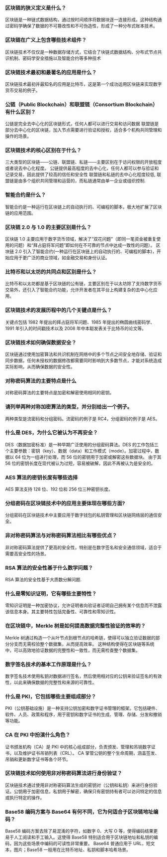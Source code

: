 ### 区块链的狭义定义是什么？
区块链是一种链式数据结构，通过按时间顺序将数据块逐一连接形成。这种结构通过密码学确保了数据的不可篡改性和不可伪造性，形成了一种分布式账本技术。

### 区块链在广义上包含哪些技术组件？
区块链技术不仅仅是一种数据存储方式，它结合了块链式数据结构、分布式节点共识机制、密码学安全措施以及智能合约等多种技术

### 区块链技术最初和最著名的应用是什么？
区块链技术最初并最知名的应用是比特币，这是第一个成功运用区块链来实现数字货币交易的例子。

### 公链（Public Blockchain）和联盟链（Consortium Blockchain）有什么区别？
公链是完全去中心化的区块链形式，任何人都可以进行交易和访问数据
联盟链是部分去中心化的区块链，加入节点需要进行验证和授权，适合多个机构共同管理和操作的场景。

### 区块链技术的核心区别在于什么？

三大类型的区块链——公链、联盟链、私链——主要区别在于访问权限的开放程度或者说去中心化程度。
公链提供最高程度的去中心化，任何人都可以参与验证和记录交易，因此提供了较高的信任和安全性
联盟链和私链的去中心化程度较低, 联盟链是由多个组织共同管理和运营的，而私链通常由单一企业或组织控制.

### 智能合约是什么？
智能合约是一种运行在区块链上的自动执行的、可编程的脚本，极大地扩展了区块链的应用范围。

### 区块链 2.0 与 1.0 的主要区别是什么？
区块链 1.0 主要应用于数字货币领域，解决了“双花问题”（即同一笔资金被重复使用的问题）和“拜占庭将军问题”即如何在不可靠的节点中达成一致性的问题）。
区块链 2.0 引入了智能合约(一种运行在区块链上的自动执行的、可编程的脚本)，开始应用于更广泛的商业领域，如金融交易和身份认证。

### 比特币和以太坊的共同点和区别是什么？
比特币和以太坊都是基于区块链的公有链，主要区别在于以太坊除了支持数字货币交易外，还引入了智能合约功能，允许开发者在其平台上构建复杂的去中心化应用。

### 区块链技术的发展历程中的几个关键点是什么？
关键点包括 1982 年提出的拜占庭将军问题、1985 年提出的椭圆曲线密码学、1991 年引入的时间戳技术以及 2008 年中本聪发表关于比特币的论文等。

### 区块链技术如何确保数据安全？
区块链通过使用加密算法和共识机制在网络中的多个节点之间安全地存储、验证和同步数据，任何未授权的数据修改都需要同时影响到大多数节点，才能对系统造成实际影响，从而确保数据的安全性。

### 对称密码算法的主要特点是什么
对称密码算法的主要特点是加密和解密使用相同的密钥。

### 请列举两种对称加密算法的类型，并分别给出一个例子。
两种类型是流密码和分组密码。流密码的例子是 RC4，分组密码的例子是 AES。

### 什么是 DES，为什么它被认为不再安全？
DES（数据加密标准）是一种早期广泛使用的分组密码算法。DES 的工作包括三个主要参数：密钥（key）、数据（data）和工作模式（mode）。加密过程中，数据以 64 位为一组进行处理，而 56 位的密钥用于加密或解密这些数据块。
由于其 56 位的密钥长度在现代被认为过短，容易被破解，因此不再被认为是安全的。

### AES 算法的密钥长度有哪些选择
AES 算法支持 128 位、192 位和 256 位三种密钥长度。

### 分组密码在区块链技术中的应用主要体现在哪些方面?
分组密码在区块链技术中主要应用于数字钱包的私钥管理和区块链网络层的通信安全。

### 非对称密码算法与对称密码算法相比有哪些优点？
非对称密码算法提供了更高的安全性，特别是在数字签名和安全通信领域，适合于需要高安全性的场景。

### RSA 算法的安全性基于什么数学问题？

RSA 算法的安全性基于大质数分解问题.

### 什么是零知识证明，它有哪些主要特性？
零知识证明是一种加密协议，允许证明者向验证者证明自己拥有某个信息而不泄露该信息本身。其主要特性包括完备性、可靠性和零知识性。

### 在区块链中，Merkle 树是如何提高数据完整性验证的效率的？

Merkle 树通过构造一个从叶节点到根节点的哈希链，使得可以独立验证数据的部分分支而无需校验整个数据集，从而提高效率。
这种结构使得在区块链等系统中，可以高效地验证数据的完整性和一致性，而无需检查整个数据集。

### 数字签名技术的基本工作原理是什么？

数字签名技术使用私钥对数据进行签名，然后使用相对应的公钥来验证签名的有效性，以此来确保数据的完整性和来源的可靠性。

### 什么是 PKI，它包括哪些主要组成部分？
PKI（公钥基础设施）是一种支持公钥加密和数字证书管理的框架。它包括硬件、软件、人员、政策和程序，用于密钥和数字证书的生成、管理、存储、分发和撤销等功能。

### CA 在 PKI 中扮演什么角色？
证书颁发机构（CA）是 PKI 中的核心组成部分，负责颁发、管理和吊销数字证书，以及维护证书吊销列表（CRL）。
CA 掌管公钥的整个生命周期，涵盖签发、吊销和更新数字证书等各个环节。

### 区块链技术如何使用非对称密码算法进行身份验证？
区块链技术通过使用非对称密码算法生成的密钥对（公钥和私钥）来进行身份验证。公钥用于加密信息，私钥用于解密，确保只有密钥持有者可以访问特定的信息或执行特定的操作。

### Base58 编码方案与 Base64 有何不同，它为何适合于区块链地址编码？
Base58 编码方案去除了易混淆的字符，如数字 0、大写 O 等，使得编码结果更易于人工阅读和手工输入。这使得 Base58 特别适合用于区块链地址和私钥的编码，因为这些场景中编码的可读性非常重要。
Base64 普通应用于 URL，短文本，图片；Base58 一般用在比特币地址、私钥和脚本哈希场景。